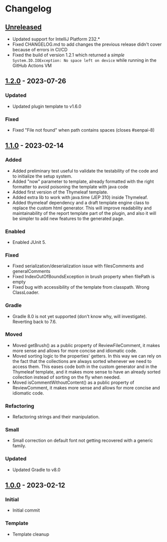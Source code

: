 # Changelog

## [Unreleased]

- Updated support for IntelliJ Platform 232.*
- Fixed CHANGELOG.md to add changes the previous release didn't cover because of errors in CI/CD
- Fixed the build of version 1.2.1 which returned a _simple_ `System.IO.IOException: No space left on device` while running in the GitHub Actions VM

## [1.2.0] - 2023-07-26

### Updated

- Updated plugin template to v1.6.0

### Fixed

- Fixed "File not found" when path contains spaces (closes #senpai-8)

## [1.1.0] - 2023-02-14

### Added

- Added preliminary test useful to validate the testability of the code and to initialize the setup system.
- Added "now" parameter to template, already formatted with the right formatter to avoid poisoning the template with
  java code
- Added first version of the Thymeleaf template.
- Added extra lib to work with java.time (JEP 310) inside Thymeleaf.
- Added thymeleaf dependency and a draft template engine class to replace the custom html generator. This will improve
  readability and maintainability of the report template
  part of the plugin, and also it will be simpler to add new features to the generated page.

### Enabled

- Enabled JUnit 5.

### Fixed

- Fixed serialization/deserialization issue with filesComments and generalComments
- Fixed IndexOutOfBoundsException in brush property when filePath is empty
- Fixed bug with accessibility of the template from classpath. Wrong ClassLoader.

### Gradle

- Gradle 8.0 is not yet supported (don't know why, will investigate). Reverting back to 7.6.

### Moved

- Moved getBrush() as a public property of ReviewFileComment, it makes more sense and allows for more concise and
  idiomatic code.
- Moved sorting logic to the properties' getters. In this way we can rely on the fact that the collections are always
  sorted whenever we need to access them. This eases code
  both in the custom generator and in the Thymeleaf template, and it makes more sense to have an already sorted
  collection instead of sorting on the fly when needed.
- Moved isCommentWithoutContent() as a public property of ReviewComment, it makes more sense and allows for more concise
  and idiomatic code.

### Refactoring

- Refactoring strings and their manipulation.

### Small

- Small correction on default font not getting recovered with a generic family.

### Updated

- Updated Gradle to v8.0

## [1.0.0] - 2023-02-12

### Initial

- Initial commit

### Template

- Template cleanup

[Unreleased]: https://github.com/kLeZ/senpai/compare/v1.2.0...HEAD

[1.2.0]: https://github.com/kLeZ/senpai/compare/v1.1.0...HEAD

[1.1.0]: https://github.com/kLeZ/senpai/compare/v1.0.0...v1.1.0

[1.0.0]: https://github.com/kLeZ/senpai/commits/v1.0.0
